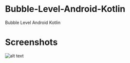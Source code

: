 # Bubble-Level-Android-Kotlin
Bubble Level Android Kotlin

# Screenshots

![alt text](https://github.com/orbitalsonic/Bubble-Level-Android-Kotlin/blob/master/Screenshots/Screenshots.gif?raw=true)
